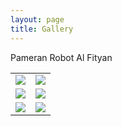 ```yaml
---
layout: page
title: Gallery
---
```


Pameran Robot Al Fityan

<table>
  <tr>
    <td>
      <img src="https://image.ibb.co/hT2pnb/1586bf_dd49b2236ac4482c8d9def41af3dcf5e_mv2_d_2364_1773_s_2.jpg">
    </td>
    <td>
      <img src="https://image.ibb.co/jMbRYG/1586bf_d73ab63271134a1b853ef34b2fe726ec_mv2_d_2364_1773_s_2.jpg">
    </td>
  </tr>
  
  <tr>
    <td>
      <img src="https://image.ibb.co/fR2N7b/1586bf_af1dbb6bf98649a4ba15fbfea549d82b_mv2_d_2364_1773_s_2.jpg">
    </td>
    <td>
      <img src="https://image.ibb.co/i2qaSb/1586bf_96b880a348bb40efb57e45a3284f7268_mv2_d_2364_1773_s_2.jpg">
    </td>
  </tr>
  
  <tr>
    <td>
      <img src="https://image.ibb.co/hok9nb/1586bf_534c97f2ffaa4b03bd9cf6b4e6a2afe3_mv2_d_2364_1773_s_2.jpg">
    </td>
    <td>
      <img src="https://image.ibb.co/jawh7b/1586bf_4cd7d58918eb4d91b85fb8541c1a35b0_mv2_d_2364_1773_s_2.jpg">
    </td>
  </tr>
</table>



